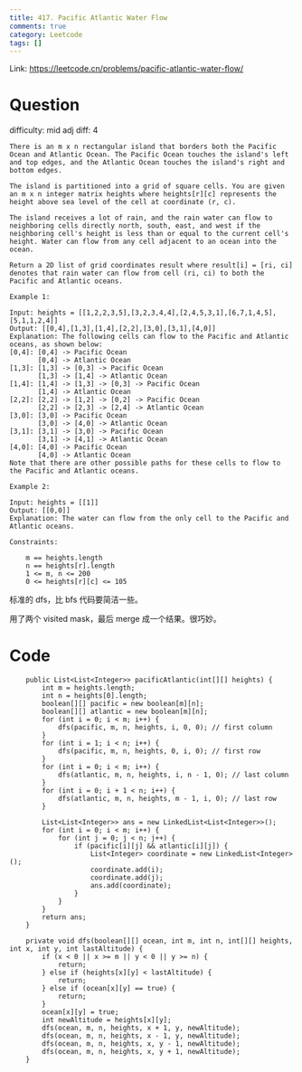 ```yaml
---
title: 417. Pacific Atlantic Water Flow
comments: true
category: Leetcode
tags: []
---
```


Link: https://leetcode.cn/problems/pacific-atlantic-water-flow/

# Question

difficulty: mid
adj diff: 4

    There is an m x n rectangular island that borders both the Pacific Ocean and Atlantic Ocean. The Pacific Ocean touches the island's left and top edges, and the Atlantic Ocean touches the island's right and bottom edges.

    The island is partitioned into a grid of square cells. You are given an m x n integer matrix heights where heights[r][c] represents the height above sea level of the cell at coordinate (r, c).

    The island receives a lot of rain, and the rain water can flow to neighboring cells directly north, south, east, and west if the neighboring cell's height is less than or equal to the current cell's height. Water can flow from any cell adjacent to an ocean into the ocean.

    Return a 2D list of grid coordinates result where result[i] = [ri, ci] denotes that rain water can flow from cell (ri, ci) to both the Pacific and Atlantic oceans.

    Example 1:

    Input: heights = [[1,2,2,3,5],[3,2,3,4,4],[2,4,5,3,1],[6,7,1,4,5],[5,1,1,2,4]]
    Output: [[0,4],[1,3],[1,4],[2,2],[3,0],[3,1],[4,0]]
    Explanation: The following cells can flow to the Pacific and Atlantic oceans, as shown below:
    [0,4]: [0,4] -> Pacific Ocean
    	   [0,4] -> Atlantic Ocean
    [1,3]: [1,3] -> [0,3] -> Pacific Ocean
    	   [1,3] -> [1,4] -> Atlantic Ocean
    [1,4]: [1,4] -> [1,3] -> [0,3] -> Pacific Ocean
    	   [1,4] -> Atlantic Ocean
    [2,2]: [2,2] -> [1,2] -> [0,2] -> Pacific Ocean
    	   [2,2] -> [2,3] -> [2,4] -> Atlantic Ocean
    [3,0]: [3,0] -> Pacific Ocean
    	   [3,0] -> [4,0] -> Atlantic Ocean
    [3,1]: [3,1] -> [3,0] -> Pacific Ocean
    	   [3,1] -> [4,1] -> Atlantic Ocean
    [4,0]: [4,0] -> Pacific Ocean
    	   [4,0] -> Atlantic Ocean
    Note that there are other possible paths for these cells to flow to the Pacific and Atlantic oceans.

    Example 2:

    Input: heights = [[1]]
    Output: [[0,0]]
    Explanation: The water can flow from the only cell to the Pacific and Atlantic oceans.

    Constraints:

    	m == heights.length
    	n == heights[r].length
    	1 <= m, n <= 200
    	0 <= heights[r][c] <= 105

标准的 dfs，比 bfs 代码要简洁一些。

用了两个 visited mask，最后 merge 成一个结果。很巧妙。

# Code

```
    public List<List<Integer>> pacificAtlantic(int[][] heights) {
        int m = heights.length;
        int n = heights[0].length;
        boolean[][] pacific = new boolean[m][n];
        boolean[][] atlantic = new boolean[m][n];
        for (int i = 0; i < m; i++) {
            dfs(pacific, m, n, heights, i, 0, 0); // first column
        }
        for (int i = 1; i < n; i++) {
            dfs(pacific, m, n, heights, 0, i, 0); // first row
        }
        for (int i = 0; i < m; i++) {
            dfs(atlantic, m, n, heights, i, n - 1, 0); // last column
        }
        for (int i = 0; i + 1 < n; i++) {
            dfs(atlantic, m, n, heights, m - 1, i, 0); // last row
        }

        List<List<Integer>> ans = new LinkedList<List<Integer>>();
        for (int i = 0; i < m; i++) {
            for (int j = 0; j < n; j++) {
                if (pacific[i][j] && atlantic[i][j]) {
                    List<Integer> coordinate = new LinkedList<Integer>();
                    coordinate.add(i);
                    coordinate.add(j);
                    ans.add(coordinate);
                }
            }
        }
        return ans;
    }

    private void dfs(boolean[][] ocean, int m, int n, int[][] heights, int x, int y, int lastAltitude) {
        if (x < 0 || x >= m || y < 0 || y >= n) {
            return;
        } else if (heights[x][y] < lastAltitude) {
            return;
        } else if (ocean[x][y] == true) {
            return;
        }
        ocean[x][y] = true;
        int newAltitude = heights[x][y];
        dfs(ocean, m, n, heights, x + 1, y, newAltitude);
        dfs(ocean, m, n, heights, x - 1, y, newAltitude);
        dfs(ocean, m, n, heights, x, y - 1, newAltitude);
        dfs(ocean, m, n, heights, x, y + 1, newAltitude);
    }
```
